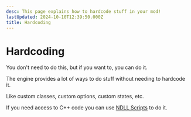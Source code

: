 ```yaml
---
desc: This page explains how to hardcode stuff in your mod!
lastUpdated: 2024-10-10T12:39:50.000Z
title: Hardcoding
---
```

# Hardcoding

You don't need to do this, but if you want to, you can do it.

The engine provides a lot of ways to do stuff without needing to hardcode it.

Like custom classes, custom options, custom states, etc.

If you need access to C++ code you can use <a href="../scripting/ndll-scripting.md">NDLL Scripts</a> to do it.